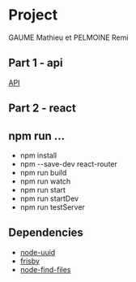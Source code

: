 # Project
GAUME Mathieu et PELMOINE Remi
## Part 1 - api

[API](doc/swagger)

## Part 2 - react

## npm run ...
* npm install 
* npm --save-dev react-router
* npm run build
* npm run watch
* npm run start
* npm run startDev
* npm run testServer

## Dependencies

* [node-uuid](https://www.npmjs.com/package/node-uuid)
* [frisby](https://www.npmjs.com/package/frisby)
* [node-find-files](https://www.npmjs.com/package/node-find-files)
